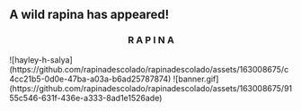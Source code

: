 ## A wild rapina has appeared!
<h3 align="center">R A P I N A</h3>
![hayley-h-salya](https://github.com/rapinadescolado/rapinadescolado/assets/163008675/c4cc21b5-0d0e-47ba-a03a-b6ad25787874)
![banner.gif](https://github.com/rapinadescolado/rapinadescolado/assets/163008675/9155c546-631f-436e-a333-8ad1e1526ade)
